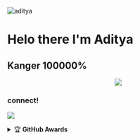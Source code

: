 ![aditya](https://telegra.ph/file/73322d6c642c5d441ed3b.jpg)


# Helo there I'm Aditya 
## Kanger 100000%


<p align="center"><a href="https://github.com/aditya-vx"><img src="https://github-readme-stats.vercel.app/api?username=Aditya-vx&show_icons=true&theme=radical"></a></p>

### connect!
<p>
    <a href="https://t.me/adityavx" target="blank"><img src="https://img.shields.io/badge/@adityavx-30302f?style=flat&logo=telegram" /></a>
</p>
<details>
    <summary>&#127942 <b>GitHub Awards</b></summary><br/>

![Github Trophy](https://github-profile-trophy.vercel.app/?username=phaticusthiccy)

</details>
